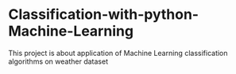 # Classification-with-python-Machine-Learning
This project is about application of Machine Learning classification algorithms on weather dataset
